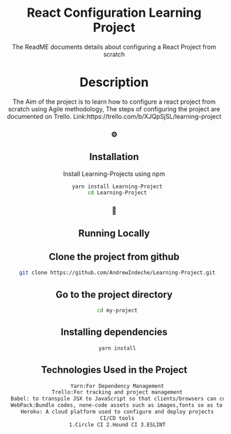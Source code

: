 <!--
The Readme file documents the project description and installation and set up instructions
-->
<!--
Align main heading to the center of the page
-->
<div align="center">
<h1>React Configuration Learning Project</h1> The ReadME documents details about configuring a React Project from scratch 
<div>
<!-- Badges -->
<p>
<h1> Description</h1>
The Aim of the project is to learn how to configure a react project from scratch using Agile methodology,
The steps of configuring the project are documented on Trello. Link:https://trello.com/b/XJQpSjSL/learning-project

<!-- Installation -->
### :gear:<h2>Installation</h2>

Install Learning-Projects using npm


```bash
  yarn install Learning-Project
  cd Learning-Project
```
<!-- Run Locally -->
### :running:<h2> Running Locally</h2>

<!-- Cloning the project from Github -->
<h2>Clone the project from github</h2>

```bash
  git clone https://github.com/AndrewIndeche/Learning-Project.git
```
<!-- Going into the project Directory/Folder -->
<h2>Go to the project directory</h2>

```bash
  cd my-project
```
<!-- Installing dependencies using Yarn -->
<h2>Installing dependencies</h2>

```bash
  yarn install
```
<!-- Technologies Used -->
<h2>Technologies Used in the Project</h2>

```bash
  Yarn:For Dependency Management
  Trello:For tracking and project management
  Babel: to transpile JSX to JavaScript so that clients/browsers can compile/read the code
  WebPack:Bundle codes, none-code assets such as images,fonts so as to minify,lazy-load,perform testing and Hot-Loading replacement
  Heroku: A cloud platform used to configure and deploy projects
  CI/CD tools
  1.Circle CI 2.Hound CI 3.ESLINT
```
</p>



